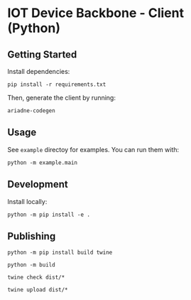 # IOT Device Backbone - Client (Python)

## Getting Started

Install dependencies:

```
pip install -r requirements.txt
```

Then, generate the client by running:

```
ariadne-codegen
```

## Usage

See `example` directoy for examples. You can run them with:

```command
python -m example.main
```

## Development

Install locally:

```command
python -m pip install -e .
```

## Publishing

```command
python -m pip install build twine

python -m build

twine check dist/*

twine upload dist/*
```